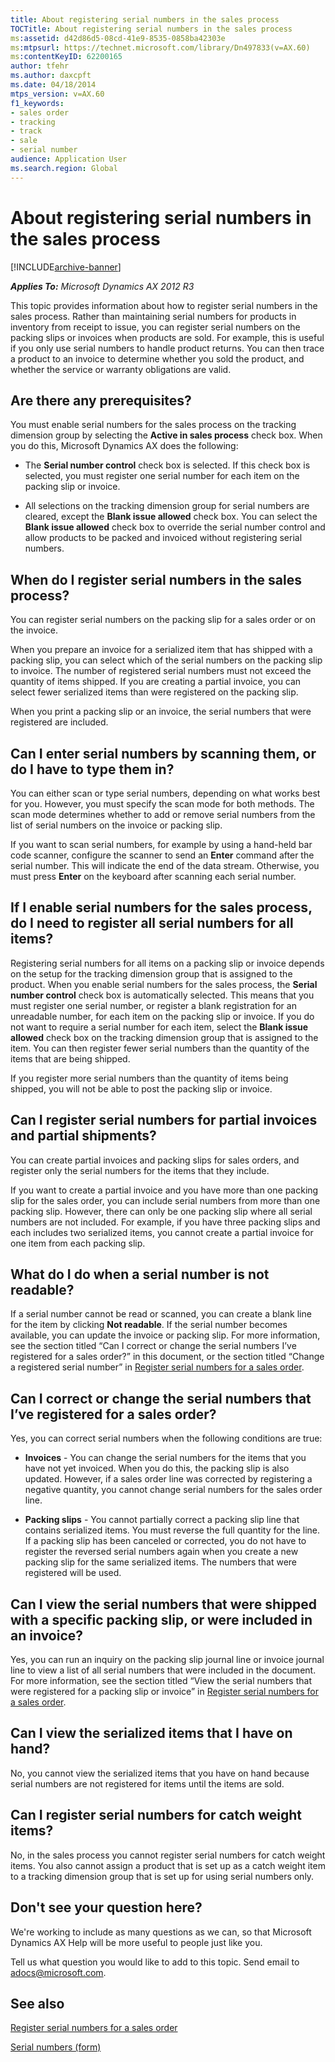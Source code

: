 ```yaml
---
title: About registering serial numbers in the sales process
TOCTitle: About registering serial numbers in the sales process
ms:assetid: d42d86d5-08cd-41e9-8535-0858ba42303e
ms:mtpsurl: https://technet.microsoft.com/library/Dn497833(v=AX.60)
ms:contentKeyID: 62200165
author: tfehr
ms.author: daxcpft
ms.date: 04/18/2014
mtps_version: v=AX.60
f1_keywords:
- sales order
- tracking
- track
- sale
- serial number
audience: Application User
ms.search.region: Global
---
```


# About registering serial numbers in the sales process 


[!INCLUDE[archive-banner](includes/archive-banner.md)]


_**Applies To:** Microsoft Dynamics AX 2012 R3_

This topic provides information about how to register serial numbers in the sales process. Rather than maintaining serial numbers for products in inventory from receipt to issue, you can register serial numbers on the packing slips or invoices when products are sold. For example, this is useful if you only use serial numbers to handle product returns. You can then trace a product to an invoice to determine whether you sold the product, and whether the service or warranty obligations are valid.

## Are there any prerequisites?

You must enable serial numbers for the sales process on the tracking dimension group by selecting the **Active in sales process** check box. When you do this, Microsoft Dynamics AX does the following:

  - The **Serial number control** check box is selected. If this check box is selected, you must register one serial number for each item on the packing slip or invoice.

  - All selections on the tracking dimension group for serial numbers are cleared, except the **Blank issue allowed** check box. You can select the **Blank issue allowed** check box to override the serial number control and allow products to be packed and invoiced without registering serial numbers.

## When do I register serial numbers in the sales process?

You can register serial numbers on the packing slip for a sales order or on the invoice.

When you prepare an invoice for a serialized item that has shipped with a packing slip, you can select which of the serial numbers on the packing slip to invoice. The number of registered serial numbers must not exceed the quantity of items shipped. If you are creating a partial invoice, you can select fewer serialized items than were registered on the packing slip.

When you print a packing slip or an invoice, the serial numbers that were registered are included.

## Can I enter serial numbers by scanning them, or do I have to type them in?

You can either scan or type serial numbers, depending on what works best for you. However, you must specify the scan mode for both methods. The scan mode determines whether to add or remove serial numbers from the list of serial numbers on the invoice or packing slip.

If you want to scan serial numbers, for example by using a hand-held bar code scanner, configure the scanner to send an **Enter** command after the serial number. This will indicate the end of the data stream. Otherwise, you must press **Enter** on the keyboard after scanning each serial number.

## If I enable serial numbers for the sales process, do I need to register all serial numbers for all items?

Registering serial numbers for all items on a packing slip or invoice depends on the setup for the tracking dimension group that is assigned to the product. When you enable serial numbers for the sales process, the **Serial number control** check box is automatically selected. This means that you must register one serial number, or register a blank registration for an unreadable number, for each item on the packing slip or invoice. If you do not want to require a serial number for each item, select the **Blank issue allowed** check box on the tracking dimension group that is assigned to the item. You can then register fewer serial numbers than the quantity of the items that are being shipped.

If you register more serial numbers than the quantity of items being shipped, you will not be able to post the packing slip or invoice.

## Can I register serial numbers for partial invoices and partial shipments?

You can create partial invoices and packing slips for sales orders, and register only the serial numbers for the items that they include.

If you want to create a partial invoice and you have more than one packing slip for the sales order, you can include serial numbers from more than one packing slip. However, there can only be one packing slip where all serial numbers are not included. For example, if you have three packing slips and each includes two serialized items, you cannot create a partial invoice for one item from each packing slip.

## What do I do when a serial number is not readable?

If a serial number cannot be read or scanned, you can create a blank line for the item by clicking **Not readable**. If the serial number becomes available, you can update the invoice or packing slip. For more information, see the section titled “Can I correct or change the serial numbers I’ve registered for a sales order?” in this document, or the section titled “Change a registered serial number” in [Register serial numbers for a sales order](register-serial-numbers-for-a-sales-order.md).

## Can I correct or change the serial numbers that I’ve registered for a sales order?

Yes, you can correct serial numbers when the following conditions are true:

  - **Invoices** - You can change the serial numbers for the items that you have not yet invoiced. When you do this, the packing slip is also updated. However, if a sales order line was corrected by registering a negative quantity, you cannot change serial numbers for the sales order line.

  - **Packing slips** - You cannot partially correct a packing slip line that contains serialized items. You must reverse the full quantity for the line. If a packing slip has been canceled or corrected, you do not have to register the reversed serial numbers again when you create a new packing slip for the same serialized items. The numbers that were registered will be used.

## Can I view the serial numbers that were shipped with a specific packing slip, or were included in an invoice?

Yes, you can run an inquiry on the packing slip journal line or invoice journal line to view a list of all serial numbers that were included in the document. For more information, see the section titled “View the serial numbers that were registered for a packing slip or invoice” in [Register serial numbers for a sales order](register-serial-numbers-for-a-sales-order.md).

## Can I view the serialized items that I have on hand?

No, you cannot view the serialized items that you have on hand because serial numbers are not registered for items until the items are sold.

## Can I register serial numbers for catch weight items?

No, in the sales process you cannot register serial numbers for catch weight items. You also cannot assign a product that is set up as a catch weight item to a tracking dimension group that is set up for using serial numbers only.

## Don't see your question here?

We're working to include as many questions as we can, so that Microsoft Dynamics AX Help will be more useful to people just like you.

Tell us what question you would like to add to this topic. Send email to <adocs@microsoft.com>.

## See also

[Register serial numbers for a sales order](register-serial-numbers-for-a-sales-order.md)

[Serial numbers (form)](https://technet.microsoft.com/library/aa552300\(v=ax.60\))

  


